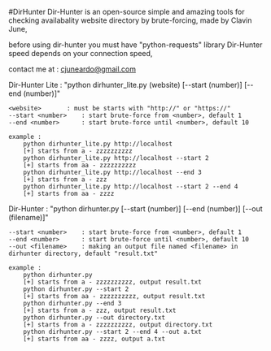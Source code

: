 #DirHunter
Dir-Hunter is an open-source simple and amazing tools for checking availabality website directory by brute-forcing, made by Clavin June,

before using dir-hunter you must have "python-requests" library
Dir-Hunter speed depends on your connection speed,

contact me at : cjuneardo@gmail.com

Dir-Hunter Lite : "python dirhunter_lite.py (website) [--start (number)] [--end (number)]"

	<website>		: must be starts with "http://" or "https://"
	--start <number>	: start brute-force from <number>, default 1
	--end <number>		: start brute-force until <number>, default 10

	example :
		python dirhunter_lite.py http://localhost
		[+] starts from a - zzzzzzzzzz
		python dirhunter_lite.py http://localhost --start 2
		[+] starts from aa - zzzzzzzzzz
		python dirhunter_lite.py http://localhost --end 3
		[+] starts from a - zzz
		python dirhunter_lite.py http://localhost --start 2 --end 4
		[+] starts from aa - zzzz

Dir-Hunter : "python dirhunter.py [--start (number)] [--end (number)] [--out (filename)]"

	--start <number>	: start brute-force from <number>, default 1
	--end <number>		: start brute-force until <number>, default 10
	--out <filename>	: making an output file named <filename> in dirhunter directory, default "result.txt"

	example :
		python dirhunter.py
		[+] starts from a - zzzzzzzzzz, output result.txt
		python dirhunter.py --start 2
		[+] starts from aa - zzzzzzzzzz, output result.txt
		python dirhunter.py --end 3
		[+] starts from a - zzz, output result.txt
		python dirhunter.py --out directory.txt
		[+] starts from a - zzzzzzzzzz, output directory.txt
		python dirhunter.py --start 2 --end 4 --out a.txt
		[+] starts from aa - zzzz, output a.txt
